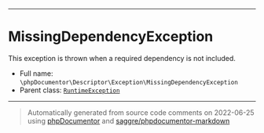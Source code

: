 ***

# MissingDependencyException

This exception is thrown when a required dependency is not included.

* Full name: `\phpDocumentor\Descriptor\Exception\MissingDependencyException`
* Parent class: [`RuntimeException`](../../../RuntimeException.md)

***
> Automatically generated from source code comments on 2022-06-25 using [phpDocumentor](http://www.phpdoc.org/) and [saggre/phpdocumentor-markdown](https://github.com/Saggre/phpDocumentor-markdown)
